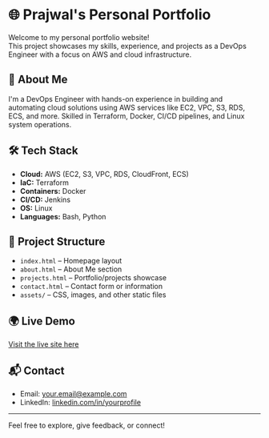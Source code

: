 # 🌐 Prajwal's Personal Portfolio

Welcome to my personal portfolio website!  
This project showcases my skills, experience, and projects as a DevOps Engineer with a focus on AWS and cloud infrastructure.

## 🚀 About Me
I'm a DevOps Engineer with hands-on experience in building and automating cloud solutions using AWS services like EC2, VPC, S3, RDS, ECS, and more. Skilled in Terraform, Docker, CI/CD pipelines, and Linux system operations.

## 🛠️ Tech Stack
- **Cloud:** AWS (EC2, S3, VPC, RDS, CloudFront, ECS)
- **IaC:** Terraform
- **Containers:** Docker
- **CI/CD:** Jenkins
- **OS:** Linux
- **Languages:** Bash, Python

## 📂 Project Structure
- `index.html` – Homepage layout
- `about.html` – About Me section
- `projects.html` – Portfolio/projects showcase
- `contact.html` – Contact form or information
- `assets/` – CSS, images, and other static files

## 🌍 Live Demo
[Visit the live site here](https://your-portfolio-url.com)

## 📬 Contact
- Email: your.email@example.com  
- LinkedIn: [linkedin.com/in/yourprofile](https://linkedin.com/in/yourprofile)

---

Feel free to explore, give feedback, or connect!

